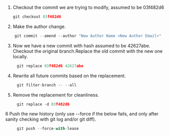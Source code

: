 1. Checkout the commit we are trying to modify,  assumed to be 03f482d6
    ```javascript
    git checkout 03f482d6 
    ```

2. Make the author change.
```javascript
    git commit --amend --author "New Author Name <New Author Email>"
```

3. Now we have a new commit with hash assumed to be 42627abe.  
    Checkout the original branch.Replace the old commit with the new one locally.
```javascript
     git replace 03f482d6 42627abe
```
 4. Rewrite all future commits based on the replacement.
```javascript
     git filter-branch -- --all
```
 5. Remove the replacement for cleanliness.
```javascript
     git replace -d 03f482d6
```
 6 Push the new history (only use --force if the below fails, and only after sanity checking with git log and/or git diff).
```javascript
     git push --force-with-lease
```

